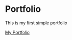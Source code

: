 # Portfolio

This is my first simple portfolio

<a href="https://enoysx.github.io/" target="blank" alt="Enoysx Portfolio "> My Portfolio </a>
